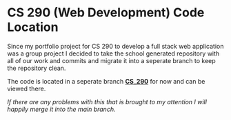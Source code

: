 # CS 290 (Web Development) Code Location

Since my portfolio project for CS 290 to develop a full stack web application was a group project I decided to take the school generated repository with all of our work and commits and migrate it into a seperate branch to keep the repository clean.

The code is located in a seperate branch [**CS_290**](https://github.com/Redfoxx66/Portfolio-Projects/tree/CS_290) for now and can be viewed there.

*If there are any problems with this that is brought to my attention I will happily merge it into the main branch*.
